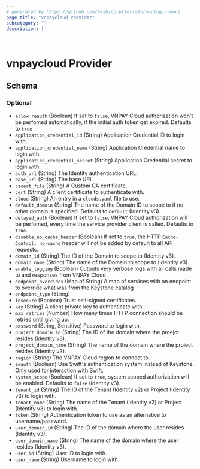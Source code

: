 ```yaml
---
# generated by https://github.com/hashicorp/terraform-plugin-docs
page_title: "vnpaycloud Provider"
subcategory: ""
description: |-
  
---
```


# vnpaycloud Provider





<!-- schema generated by tfplugindocs -->
## Schema

### Optional

- `allow_reauth` (Boolean) If set to `false`, VNPAY Cloud authorization won't be perfomed
automatically, if the initial auth token get expired. Defaults to `true`
- `application_credential_id` (String) Application Credential ID to login with.
- `application_credential_name` (String) Application Credential name to login with.
- `application_credential_secret` (String) Application Credential secret to login with.
- `auth_url` (String) The Identity authentication URL.
- `base_url` (String) The base URL.
- `cacert_file` (String) A Custom CA certificate.
- `cert` (String) A client certificate to authenticate with.
- `cloud` (String) An entry in a `clouds.yaml` file to use.
- `default_domain` (String) The name of the Domain ID to scope to if no other domain is specified. Defaults to `default` (Identity v3).
- `delayed_auth` (Boolean) If set to `false`, VNPAY Cloud authorization will be perfomed,
every time the service provider client is called. Defaults to `true`.
- `disable_no_cache_header` (Boolean) If set to `true`, the HTTP `Cache-Control: no-cache` header will not be added by default to all API requests.
- `domain_id` (String) The ID of the Domain to scope to (Identity v3).
- `domain_name` (String) The name of the Domain to scope to (Identity v3).
- `enable_logging` (Boolean) Outputs very verbose logs with all calls made to and responses from VNPAY Cloud
- `endpoint_overrides` (Map of String) A map of services with an endpoint to override what was
from the Keystone catalog
- `endpoint_type` (String)
- `insecure` (Boolean) Trust self-signed certificates.
- `key` (String) A client private key to authenticate with.
- `max_retries` (Number) How many times HTTP connection should be retried until giving up.
- `password` (String, Sensitive) Password to login with.
- `project_domain_id` (String) The ID of the domain where the proejct resides (Identity v3).
- `project_domain_name` (String) The name of the domain where the project resides (Identity v3).
- `region` (String) The VNPAY Cloud region to connect to.
- `swauth` (Boolean) Use Swift's authentication system instead of Keystone. Only used for
interaction with Swift.
- `system_scope` (Boolean) If set to `true`, system scoped authorization will be enabled. Defaults to `false` (Identity v3).
- `tenant_id` (String) The ID of the Tenant (Identity v2) or Project (Identity v3)
to login with.
- `tenant_name` (String) The name of the Tenant (Identity v2) or Project (Identity v3)
to login with.
- `token` (String) Authentication token to use as an alternative to username/password.
- `user_domain_id` (String) The ID of the domain where the user resides (Identity v3).
- `user_domain_name` (String) The name of the domain where the user resides (Identity v3).
- `user_id` (String) User ID to login with.
- `user_name` (String) Username to login with.
